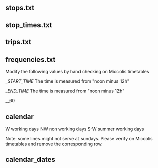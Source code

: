 ## stops.txt

## stop_times.txt

## trips.txt

## frequencies.txt

Modify the following values by hand checking on Miccolis timetables

__START_TIME_
The time is measured from "noon minus 12h"

__END_TIME_
The time is measured from "noon minus 12h"

__60

## calendar

W working days
NW non working days
S-W summer working days

Note: some lines might not serve at sundays. 
Please verify on Miccolis timetables and remove the corresponding row.

## calendar_dates